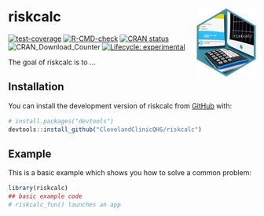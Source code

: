 
<!-- README.md is generated from README.Rmd. Please edit that file -->

# riskcalc <a href="https://clevelandclinicqhs.github.io/riskcalc/"><img src="man/figures/logo.png" align="right" height="139" /></a>

<!-- badges: start -->

[![test-coverage](https://github.com/ClevelandClinicQHS/riskcalc/actions/workflows/test-coverage.yaml/badge.svg)](https://github.com/ClevelandClinicQHS/riskcalc/actions/workflows/test-coverage.yaml)
[![R-CMD-check](https://github.com/ClevelandClinicQHS/riskcalc/actions/workflows/R-CMD-check.yaml/badge.svg)](https://github.com/ClevelandClinicQHS/riskcalc/actions/workflows/R-CMD-check.yaml)
[![CRAN
status](https://www.r-pkg.org/badges/version/riskcalc)](https://CRAN.R-project.org/package=riskcalc)
![CRAN_Download_Counter](http://cranlogs.r-pkg.org/badges/grand-total/riskcalc)
[![Lifecycle:
experimental](https://img.shields.io/badge/lifecycle-experimental-orange.svg)](https://lifecycle.r-lib.org/articles/stages.html#experimental)
<!-- badges: end -->

The goal of riskcalc is to …

## Installation

You can install the development version of riskcalc from
[GitHub](https://github.com/) with:

``` r
# install.packages("devtools")
devtools::install_github("ClevelandClinicQHS/riskcalc")
```

## Example

This is a basic example which shows you how to solve a common problem:

``` r
library(riskcalc)
## basic example code
# riskcalc_fun() launches an app
```

